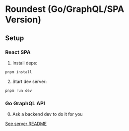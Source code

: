 # Roundest (Go/GraphQL/SPA Version)

## Setup

### React SPA

1. Install deps:

```bash
pnpm install
```

2. Start dev server:

```bash
pnpm run dev
```

### Go GraphQL API

0. Ask a backend dev to do it for you

[See server README](../go-graphql-spa-version/README.md)